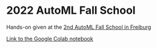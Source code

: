 # 2022 AutoML Fall School

Hands-on given at the [2nd AutoML Fall School in Freiburg](https://sites.google.com/view/automl-fall-school-2022/home?authuser=0)

[Link to the Google Colab notebook](https://colab.research.google.com/drive/1RFP_WnIy0ZAwqj064BgetBum9RWNPo6B)
